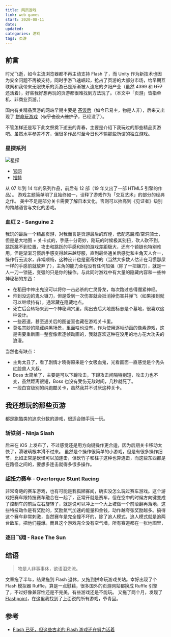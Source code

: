 ```yaml
---
title: 网页游戏
link: web-games
start: 2020-08-11
date: 
updated:
categories: 游戏
tags: 页游
---
```


## 前言

时光飞逝，如今主流浏览器都不再主动支持 Flash 了，而 Unity 作为新技术也因为安全问题不再被支持，同时手游飞速崛起，抢占了页游的大部分市场，给早期互联网和我带来无限快乐的页游已是渐渐被人遗忘的夕阳产业（虽然 4399 和 ~~U77~~ 还活着），好些我好想再玩的页游都很难找到方法玩了。（本文中「页游」皆指单机、非商业页游。）

国内有关精品页游的网站早期主要是 [茶饭后](https://chafanhou.com)（如今已易主，物是人非），后来又出现了 [拼命玩游戏](https://wanga.me)（~~似乎也没人维护了~~，已经没了）。

不管怎样还是写下此文祭奠下逝去的青春，主要是介绍下我玩过的那些精品页游吧。虽然水平参差不齐，但很多作品时至今日也不输那些所谓的独立游戏。

### 星探系列

![星探](https://i.loli.net/2021/03/30/MmbBwy6sZ7kcgAI.png)

- [官网](http://hoshisaga.jp)
- [推特](https://twitter.com/hoshisaga)

从 07 年到 14 年的系列作品，前后有 12 部（19 年又出了一部 HTML5 引擎的作品）。
游戏主题简单明了且始终如一，诠释了游戏作为「交互艺术」的部分的经典之作。
美中不足是部分关卡需要了解日本文化，否则可以抬高到《见证者》级别的跨越语言与文化的游戏。

### 血红 2 - Sanguine 2

我玩的最后一个精品页游，对我而言是页游最后的辉煌，低配恶魔城/空洞骑士，但是是大地图 + 关卡式的，手感十分奇妙，刚玩的时候极其别扭，砍人砍不到，跳跃跳不到位置，攻击和跳跃的手感和别的游戏差距极大，还有个锁链也特别难用，但是渐渐习惯后手感变得越来越舒服，直到最终通关后感觉和主角天人合一，操作行云流水，非常顺畅，这种设计也是蛮奇妙的（当然大多数人估计在习惯那屎一样的手感前就放弃了），主角的能力全程没有任何加强（除了一把镰刀），就是一人一刀一锁链，变强的只是你的操作。与此同时游戏中有大量的隐藏内容和一些神神秘秘的东西：

- 在稻田中神出鬼没可以将你一击必杀的亡灵骨龙，每次路过总得绷紧神经。
- 帅到没边的鬼火镰刀，但是受到一次伤害就会抵消掉伤害并弹飞（如果接到就可以继续持有），通常藏在隐藏地点。
- 死亡后会转场来到一个神秘洞穴里，爬出去后大地图标志是个墓地，很喜欢这种设计。
- 一些密道，甚至通关后的图鉴室也藏在游戏关卡里。
- 莫名其妙的隐藏纯黑场景，里面啥也没有，作为使用逐帧动画的像素游戏，这是需要重新画一整套像素逐帧动画的，我就喜欢这种在没用的地方花大功夫的浪漫。

当然也有缺点：

- 主角太丑了，看了剧情才晓得原来是个女吸血鬼，光看画面一直感觉是个秃头红脸兽人大叔。
- Boss 太简单了，主要是可以下蹲攻击，下蹲攻击间隔特别短，攻击力也不变，虽然距离很短，Boss 也没有受伤无敌时间，几秒就死了。
- 一段白宫级别的纯跑酷关卡，虽然我并不讨厌这种关卡。

## 我还想玩的那些页游

都是跑酷类的追求分数的游戏，很适合随手玩一玩。

### 斩铁剑 - Ninja Slash

后来在 iOS 上发布了，不过感觉还是用方向键操作更合适，因为后期关卡移动太快了，滑玻璃根本滑不过来。
虽然是个操作很简单的小游戏，但是有很多操作细节，比如正常是砍怪可以加连击，但砍竹子和柱子这种也算连击，而这些东西都是在路径之间的，要想多连击就得多很多操作。

### 超扭力赛车 - Overtorque Stunt Racing

非常奇葩的赛车游戏，也有可能是我孤陋寡闻，确实没怎么玩过赛车游戏。这个游戏把赛车跟特技赛车融合在一起了，正常开就是赛车，但在空中的时候方向键变成了控制车的前后左右旋转了，就是说可以冲上一个大上坡做一个前滚翻再落地，这些特技动作是有奖励的，奖励氮气加速的能量和金钱，动作越夸张奖励越多。搞得这个赛车非常刺激，当然赛车是完全撞不坏的，除了追人模式，追人模式就是追两台敌车，把他们撞爆。而且这个游戏完全没有空气墙，所有赛道都在一张地图里，

### 逐日飞翔 - Race The Sun

## 结语

> 物是人非事事休，欲语泪先流。

文章拖了半年，结果拖到 Flash 退休，又拖到拼命玩游戏关站。幸好出现了个 Flash 模拟器 Ruffle，算是一点慰藉，很多国外的页游网站都换成 Ruffle 引擎了，不过好像兼容性还是不完美，有些游戏还是不能玩。
又拖了两个月，发现了 [Flashpoint](https://bluemaxima.org/flashpoint/)，在这里我找到了上面说的所有游戏，爷青回。

## 参考

- [Flash 已死，但这些古老的 Flash 游戏还在努力活着](https://www.chuapp.com/article/287945.html)

